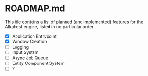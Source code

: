 # ROADMAP.md

This file contains a list of planned (and implemented) features for the
Alkahest engine, listed in no particular order.

* [X] Application Entrypoint
* [X] Window Creation
* [ ] Logging
* [ ] Input System
* [ ] Async Job Queue
* [ ] Entity Component System
* [ ] ?
